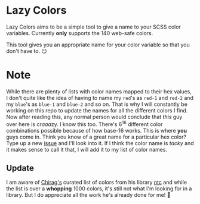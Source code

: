 # Lazy Colors

Lazy Colors aims to be a simple tool to give a name to your SCSS color variables. Currently __only__ supports the 140 web-safe colors.

This tool gives you an appropriate name for your color variable so that you don't have to. :smirk:

# Note
While there are plenty of lists with color names mapped to their hex values, I don't quite like the idea of having to name my `red`'s as `red-1` and `red-2` and my `blue`'s as `blue-1` and `blue-2` and so on. That is why I will constantly be working on this repo to update the names for all the different colors I find. Now after reading this, any normal person would conclude that *this* guy over here is cr*aaa*zy. I know this too. There's 6<sup>16</sup> different color combinations possible because of how base-16 works. This is where __you__ guys come in. Think you know of a great name for a particular hex color? Type up a new [issue](https://github.com/yeskunall/lazy-colors/issues) and I'll look into it. If I think the color name is *tacky* and it makes sense to call it that, I will add it to my list of color names.

## Update
I am aware of [Chirag's](http://chir.ag/) curated list of colors from his library [ntc](http://chir.ag/projects/ntc/) and while the list is over a __whopping__ 1000 colors, it's still not what I'm looking for in a library. But I do appreciate all the work he's already done for me! :tongue:
